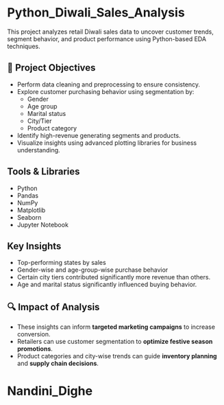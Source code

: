 # Python_Diwali_Sales_Analysis
This project analyzes retail Diwali sales data to uncover customer trends, segment behavior, and product performance using Python-based EDA techniques.

## 📌 Project Objectives

- Perform data cleaning and preprocessing to ensure consistency.
- Explore customer purchasing behavior using segmentation by:
  - Gender
  - Age group
  - Marital status
  - City/Tier
  - Product category
- Identify high-revenue generating segments and products.
- Visualize insights using advanced plotting libraries for business understanding.

## Tools & Libraries
- Python
- Pandas
- NumPy
- Matplotlib
- Seaborn
- Jupyter Notebook

## Key Insights
- Top-performing states by sales
- Gender-wise and age-group-wise purchase behavior
- Certain city tiers contributed significantly more revenue than others.
- Age and marital status significantly influenced buying behavior.

## 🔍 Impact of Analysis

- These insights can inform **targeted marketing campaigns** to increase conversion.
- Retailers can use customer segmentation to **optimize festive season promotions**.
- Product categories and city-wise trends can guide **inventory planning** and **supply chain decisions**.

# Nandini_Dighe

